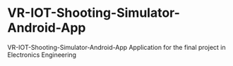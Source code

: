 # VR-IOT-Shooting-Simulator-Android-App
VR-IOT-Shooting-Simulator-Android-App
Application for the final project in Electronics Engineering
